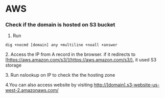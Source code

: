 # AWS

### Check if the domain is hosted on S3 bucket

1. Run

```
dig +nocmd [domain] any +multiline +noall +answer
```

2\. Access the IP from A record in the browser. if it redirects to [https://aws.amazon.com/s3/](https://aws.amazon.com/s3/), it used S3 storage

3\. Run nslookup on IP to check the the hosting zone

4.You can also access website by visiting [http://\[domain\].s3-website-us-west-2.amazonaws.com/](http://flaws.cloud.s3-website-us-west-2.amazonaws.com/)





